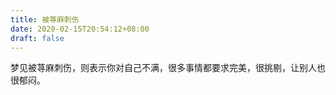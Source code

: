 ```yaml
---
title: 被荨麻刺伤
date: 2020-02-15T20:54:12+08:00
draft: false
---
```


梦见被荨麻刺伤，则表示你对自己不满，很多事情都要求完美，很挑剔，让别人也很郁闷。

